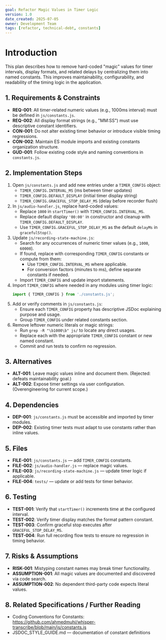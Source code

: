 ```yaml
---
goal: Refactor Magic Values in Timer Logic
version: 1.0
date_created: 2025-07-05
owner: Development Team
tags: [refactor, technical-debt, constants]
---
```


# Introduction

This plan describes how to remove hard-coded "magic" values for timer intervals, display formats, and related delays by centralizing them into named constants. This improves maintainability, configurability, and readability of the timing logic in the application.

## 1. Requirements & Constraints

- **REQ-001**: All timer-related numeric values (e.g., 1000ms interval) must be defined in `js/constants.js`.
- **REQ-002**: All display format strings (e.g., "MM:SS") must use descriptive constant identifiers.
- **CON-001**: Do not alter existing timer behavior or introduce visible timing regressions.
- **CON-002**: Maintain ES module imports and existing constants organization structure.
- **GUD-001**: Follow existing code style and naming conventions in `constants.js`.

## 2. Implementation Steps

1. Open `js/constants.js` and add new entries under a `TIMER_CONFIG` object:
   - `TIMER_CONFIG.INTERVAL_MS` (ms between timer updates)
   - `TIMER_CONFIG.DEFAULT_DISPLAY` (initial timer display string)
   - `TIMER_CONFIG.GRACEFUL_STOP_DELAY_MS` (delay before recorder flush)
2. In `js/audio-handler.js`, replace hard-coded values:
   - Replace `1000` in `startTimer()` with `TIMER_CONFIG.INTERVAL_MS`.
   - Replace default display `'00:00'` in constructor and cleanup with `TIMER_CONFIG.DEFAULT_DISPLAY`.
   - Use `TIMER_CONFIG.GRACEFUL_STOP_DELAY_MS` as the default `delayMs` in `gracefulStop()`.
3. Update `js/recording-state-machine.js`:
   - Search for any occurrences of numeric timer values (e.g., `1000`, `60000`).
   - If found, replace with corresponding `TIMER_CONFIG` constants or compute from them:
     - Use `TIMER_CONFIG.INTERVAL_MS` where applicable.
     - For conversion factors (minutes to ms), define separate constants if needed.
   - Import `TIMER_CONFIG` and update import statements.
4. Import `TIMER_CONFIG` where needed in any modules using timer logic:
   ```js
   import { TIMER_CONFIG } from './constants.js';
   ```
5. Add or verify comments in `js/constants.js`:
   - Ensure each `TIMER_CONFIG` property has descriptive JSDoc explaining purpose and usage.
   - Group `TIMER_CONFIG` under related constants section.
6. Remove leftover numeric literals or magic strings:
   - Run `grep -R "\b1000\b" js/` to locate any direct usages.
   - Replace each with the appropriate `TIMER_CONFIG` constant or new named constant.
   - Commit and run tests to confirm no regression.

## 3. Alternatives

- **ALT-001**: Leave magic values inline and document them. (Rejected: defeats maintainability goal.)
- **ALT-002**: Expose timer settings via user configuration. (Overengineering for current scope.)

## 4. Dependencies

- **DEP-001**: `js/constants.js` must be accessible and imported by timer modules.
- **DEP-002**: Existing timer tests must adapt to use constants rather than inline values.

## 5. Files

- **FILE-001**: `js/constants.js` — add `TIMER_CONFIG` constants.
- **FILE-002**: `js/audio-handler.js` — replace magic values.
- **FILE-003**: `js/recording-state-machine.js` — update timer logic if applicable.
- **FILE-004**: `tests/` — update or add tests for timer behavior.

## 6. Testing

- **TEST-001**: Verify that `startTimer()` increments time at the configured interval.
- **TEST-002**: Verify timer display matches the format pattern constant.
- **TEST-003**: Confirm graceful stop executes after `GRACEFUL_STOP_DELAY_MS`.
- **TEST-004**: Run full recording flow tests to ensure no regression in timing behavior.

## 7. Risks & Assumptions

- **RISK-001**: Mistyping constant names may break timer functionality.
- **ASSUMPTION-001**: All magic values are documented and discovered via code search.
- **ASSUMPTION-002**: No dependent third-party code expects literal values.

## 8. Related Specifications / Further Reading

- Coding Conventions for Constants: https://github.com/ahmedmuhi/whisper-transcribe/blob/main/js/constants.js
- JSDOC_STYLE_GUIDE.md — documentation of constant definitions
